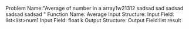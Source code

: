 <!-- for generating the problem full boiler plate code  -->
<!-- can make a form for the structure atleast   -->
<!--  make set of rules for structre  -->
<!--
Type of variables are :
list<int>
int
boolean
float
list
 -->

Problem Name:"Average of number in a array1w21312
sadsad
sad
sadsad
sadsad
sadsad
"
Function Name: Average
Input Structure:
Input Field: list<list<string>>num1
Input Field: float k
Output Structure:
Output Field:list<int> result
